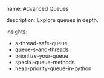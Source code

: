 name: Advanced Queues

description: Explore queues in depth.

insights:
  - a-thread-safe-queue
  - queue-s-and-threads
  - prioritize-your-queue
  - special-queue-methods
  - heap-priority-queue-in-python
 

